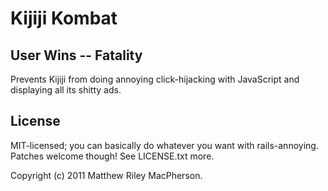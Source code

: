 # Kijiji Kombat
## User Wins -- Fatality

Prevents Kijiji from doing annoying click-hijacking with JavaScript and
displaying all its shitty ads.

## License

MIT-licensed; you can basically do whatever you want with rails-annoying.
Patches welcome though! See LICENSE.txt more.

Copyright (c) 2011 Matthew Riley MacPherson.
